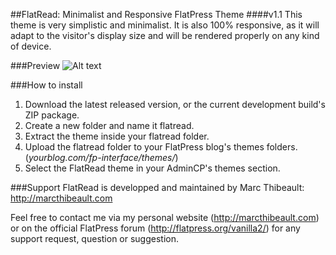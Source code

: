 ##FlatRead: Minimalist and Responsive FlatPress Theme
####v1.1
This theme is very simplistic and minimalist. It is also 100% responsive, as it will adapt to the visitor's display size and will be rendered properly on any kind of device. 

###Preview
![Alt text](http://img.marcthibeault.com/misc/FlatRead.png "Optional title")

###How to install
1. Download the latest released version, or the current development build's ZIP package. 
2. Create a new folder and name it flatread. 
3. Extract the theme inside your flatread folder. 
4. Upload the flatread folder to your FlatPress blog's themes folders. (*yourblog.com/fp-interface/themes/*)
5. Select the FlatRead theme in your AdminCP's themes section. 

###Support
FlatRead is developped and maintained by Marc Thibeault: http://marcthibeault.com

Feel free to contact me via my personal website (http://marcthibeault.com) or on the official FlatPress forum (http://flatpress.org/vanilla2/) for any support request, question or suggestion. 
